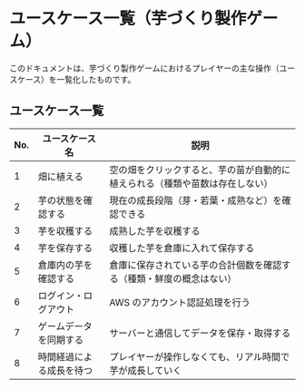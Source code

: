 # ユースケース一覧（芋づくり製作ゲーム）

このドキュメントは、芋づくり製作ゲームにおけるプレイヤーの主な操作（ユースケース）を一覧化したものです。


## ユースケース一覧

| No. | ユースケース名           | 説明                                                                 |
|-----|--------------------------|----------------------------------------------------------------------|
| 1   | 畑に植える               | 空の畑をクリックすると、芋の苗が自動的に植えられる（種類や苗数は存在しない） |
| 2   | 芋の状態を確認する       | 現在の成長段階（芽・若葉・成熟など）を確認できる                   |
| 3   | 芋を収穫する             | 成熟した芋を収穫する                                                 |
| 4   | 芋を保存する             | 収穫した芋を倉庫に入れて保存する                                     |
| 5   | 倉庫内の芋を確認する     | 倉庫に保存されている芋の合計個数を確認する（種類・鮮度の概念はない） |
| 6   | ログイン・ログアウト     | AWS のアカウント認証処理を行う                                   |
| 7   | ゲームデータを同期する   | サーバーと通信してデータを保存・取得する                            |
| 8   | 時間経過による成長を待つ | プレイヤーが操作しなくても、リアル時間で芋が成長していく            |
